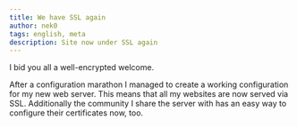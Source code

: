 ```yaml
---
title: We have SSL again
author: nek0
tags: english, meta
description: Site now under SSL again
---
```


I bid you all a well-encrypted welcome.

After a configuration marathon I managed to create a working configuration for my new web server. This means that all my websites are now served via SSL. Additionally the community I share the server with has an easy way to configure their certificates now, too.
